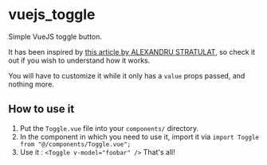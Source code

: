 # vuejs_toggle
Simple VueJS toggle button.

It has been inspired by [this article by ALEXANDRU STRATULAT](https://sandulat.com/blog/custom-switch-with-tailwind-and-vue), so check it out if you wish to understand how it works. 

You will have to customize it while it only has a `value` props passed, and nothing more.

## How to use it

1. Put the `Toggle.vue` file into your `components/` directory.
2. In the component in which you need to use it, import it via `import Toggle from "@/components/Toggle.vue";`
3. Use it : `<Toggle v-model="foobar" />`
That's all!
